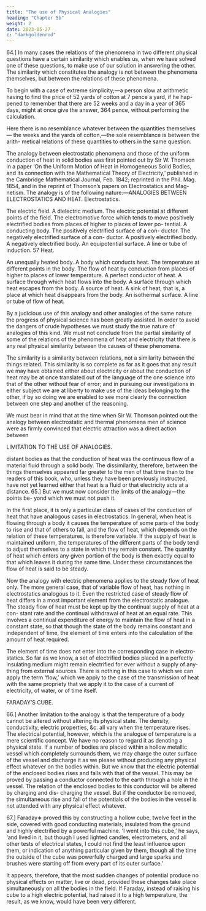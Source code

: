 ```yaml
---
title: "The use of Physical Analogies"
heading: "Chapter 5b"
weight: 2
date: 2023-05-27
c: "darkgoldenrod"
---
```



64.] In many cases the relations of the phenomena in two different physical questions have a certain similarity which enables us, when we have solved one of these questions, to make use of our solution in answering the other. The similarity which constitutes the analogy is not between the phenomena themselves, but between the relations of these phenomena. 

To begin with a case of extreme simplicity;—a person slow at arithmetic having to find the price of 52 yards of cotton at 7 pence a yard, if he hap- pened to remember that there are 52 weeks and a day in a year of 365 days, might at once give the answer, 364 pence, without performing the calculation.

Here there is no resemblance whatever between the quantities themselves— the weeks and the yards of cotton,—the sole resemblance is between the arith- metical relations of these quantities to others in the same question. 

The analogy between electrostatic phenomena and those of the uniform conduction of heat in solid bodies was first pointed out by Sir W. Thomson in a paper ‘On the Uniform Motion of Heat in Homogeneous Solid Bodies, and its connection with the Mathematical Theory of Electricity,’ published in the Cambridge Mathematical Journal, Feb. 1842; reprinted in the Phil. Mag. 1854, and in the reprint of Thomson’s papers on Electrostatics and Mag- netism. The analogy is of the following nature:—ANALOGIES BETWEEN ELECTROSTATICS AND HEAT. Electrostatics.

The electric field.
A dielectric medium.
The electric potential at different points of
the field.
The electromotive force which tends to
move positively electrified bodies from
places of higher to places of lower po-
tential.
A conducting body.
The positively electrified surface of a con-
ductor.
The negatively electrified surface of a con-
ductor.
A positively electrified body.
A negatively electrified body.
An equipotential surface.
A line or tube of induction.
57
Heat.

An unequally heated body.
A body which conducts heat.
The temperature at different points in the
body.
The flow of heat by conduction from places
of higher to places of lower temperature.
A perfect conductor of heat.
A surface through which heat flows into the
body.
A surface through which heat escapes from
the body.
A source of heat.
A sink of heat, that is, a place at which heat
disappears from the body.
An isothermal surface.
A line or tube of flow of heat.

By a judicious use of this analogy and other analogies of the same nature the progress of physical science has been greatly assisted. In order to avoid the dangers of crude hypotheses we must study the true nature of analogies of this kind. We must not conclude from the partial similarity of some of the relations of the phenomena of heat and electricity that there is any real physical similarity between the causes of these phenomena.

The similarity is a similarity between relations, not a similarity between the things related. This similarity is so complete as far as it goes that any result we may have obtained either about electricity or about the conduction of heat may be at once translated out of the language of the one science into that of the other without fear of error; and in pursuing our investigations in either subject we are at liberty to make use of the ideas belonging to the other, if by so doing we are enabled to see more clearly the connection between one step and another of the reasoning.

We must bear in mind that at the time when Sir W. Thomson pointed out
the analogy between electrostatic and thermal phenomena men of science
were as firmly convinced that electric attraction was a direct action between

LIMITATION TO THE USE OF ANALOGIES.

distant bodies as that the conduction of heat was the continuous flow of a
material fluid through a solid body. The dissimilarity, therefore, between the
things themselves appeared far greater to the men of that time than to the
readers of this book, who, unless they have been previously instructed, have
not yet learned either that heat is a fluid or that electricity acts at a distance.
65.] But we must now consider the limits of the analogy—the points be-
yond which we must not push it.

In the first place, it is only a particular class of cases of the conduction
of heat that have analogous cases in electrostatics. In general, when heat is
flowing through a body it causes the temperature of some parts of the body
to rise and that of others to fall, and the flow of heat, which depends on the
relation of these temperatures, is therefore variable. If the supply of heat is
maintained uniform, the temperatures of the different parts of the body tend
to adjust themselves to a state in which they remain constant. The quantity of
heat which enters any given portion of the body is then exactly equal to that
which leaves it during the same time. Under these circumstances the flow of
heat is said to be steady.

Now the analogy with electric phenomena applies to the steady flow of
heat only. The more general case, that of variable flow of heat, has nothing
in electrostatics analogous to it. Even the restricted case of steady flow of
heat differs in a most important element from the electrostatic analogue. The
steady flow of heat must be kept up by the continual supply of heat at a con-
stant rate and the continual withdrawal of heat at an equal rate. This involves
a continual expenditure of energy to maintain the flow of heat in a constant
state, so that though the state of the body remains constant and independent
of time, the element of time enters into the calculation of the amount of heat
required.

The element of time does not enter into the corresponding case in electro- statics. So far as we know, a set of electrified bodies placed in a perfectly insulating medium might remain electrified for ever without a supply of any- thing from external sources. There is nothing in this case to which we can apply the term ‘flow,’ which we apply to the case of the transmission of heat with the same propriety that we apply it to the case of a current of electricity, of water, or of time itself.

FARADAY’S CUBE.

66.] Another limitation to the analogy is that the temperature of a body
cannot be altered without altering its physical state. The density, conductivity,
electric properties, &c. all vary when the temperature rises.
The electrical potential, however, which is the analogue of temperature is a
mere scientific concept. We have no reason to regard it as denoting a physical
state. If a number of bodies are placed within a hollow metallic vessel which
completely surrounds them, we may charge the outer surface of the vessel
and discharge it as we please without producing any physical effect whatever
on the bodies within. But we know that the electric potential of the enclosed
bodies rises and falls with that of the vessel. This may be proved by passing
a conductor connected to the earth through a hole in the vessel. The relation
of the enclosed bodies to this conductor will be altered by charging and dis-
charging the vessel. But if the conductor be removed, the simultaneous rise
and fall of the potentials of the bodies in the vessel is not attended with any
physical effect whatever.

67.] Faraday∗ proved this by constructing a hollow cube, twelve feet in
the side, covered with good conducting materials, insulated from the ground
and highly electrified by a powerful machine. ‘I went into this cube,’ he
says, ‘and lived in it, but though I used lighted candles, electrometers, and
all other tests of electrical states, I could not find the least influence upon
them, or indication of anything particular given by them, though all the time
the outside of the cube was powerfully charged and large sparks and brushes
were starting off from every part of its outer surface.’

It appears, therefore, that the most sudden changes of potential produce no
physical effects on matter, live or dead, provided these changes take place
simultaneously on all the bodies in the field.
If Faraday, instead of raising his cube to a high electric potential, had raised
it to a high temperature, the result, as we know, would have been very different.


